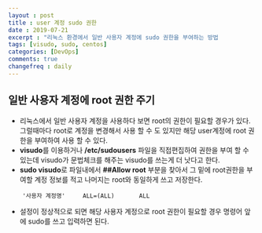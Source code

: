 ```yaml
---
layout : post
title : user 계정 sudo 권한 
date : 2019-07-21
excerpt : "리눅스 환경에서 일반 사용자 계정에 sudo 권한을 부여하는 방법             "
tags: [visudo, sudo, centos]
categories: [DevOps]
comments: true
changefreq : daily
---
```



## 일반 사용자 계정에  root 권한 주기 

- 리눅스에서 일반 사용자 계정을 사용하다 보면 root의 권한이 필요할 경우가 있다. 그럴때마다 root로 계정을 변경해서 사용 할 수 도 있지만 해당 user계정에 root 권한을 부여하여 사용 할 수 있다.
- **visudo**를 이용하거나 **/etc/sudousers** 파일을 직접편집하여 권한을 부여 할 수 있는데 visudo가 문법체크를 해주는 visudo를 쓰는게 더 낫다고 한다. 
- **sudo visudo**로 파일내에서 **##Allow root** 부분을 찾아서 그 밑에 root권한을 부여할 계정 정보를 적고 나머지는 root와 동일하게 쓰고 저장한다. 
~~~ shell
    '사용자 계정명'     ALL=(ALL)       ALL
~~~ 
- 설정이 정상적으로 되면 해당 사용자 계정으로  root 권한이 필요할 경우 명령어 앞에 sudo를 쓰고 입력하면 된다. 

 
